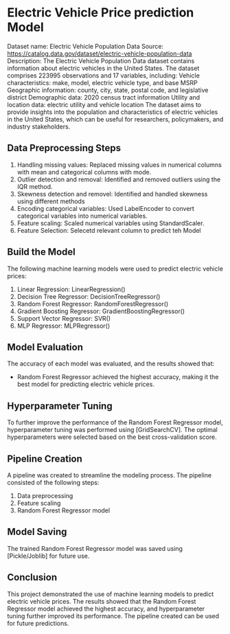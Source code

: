 # Electric Vehicle Price prediction Model
Dataset name: Electric Vehicle Population Data
Source: https://catalog.data.gov/dataset/electric-vehicle-population-data
Description: The Electric Vehicle Population Data dataset contains information about electric vehicles in the United States. The dataset comprises 223995 observations and 17 variables, including:
Vehicle characteristics: make, model, electric vehicle type, and base MSRP
Geographic information: county, city, state, postal code, and legislative district
Demographic data: 2020 census tract information
Utility and location data: electric utility and vehicle location
The dataset aims to provide insights into the population and characteristics of electric vehicles in the United States, which can be useful for researchers, policymakers, and industry stakeholders.

## Data Preprocessing Steps
1. Handling missing values: Replaced missing values in numerical columns with mean and categorical columns with mode.
2. Outlier detection and removal: Identified and removed outliers using the IQR method.
3. Skewness detection and removel: Identified and handled skewness using different methods
4. Encoding categorical variables: Used LabelEncoder to convert categorical variables into numerical variables.
5. Feature scaling: Scaled numerical variables using StandardScaler.
6. Feature Selection: Selecetd relevant column to predict teh Model

## Build the Model
The following machine learning models were used to predict electric vehicle prices:
1. Linear Regression: LinearRegression()
2. Decision Tree Regressor: DecisionTreeRegressor()
3. Random Forest Regressor: RandomForestRegressor()
4. Gradient Boosting Regressor: GradientBoostingRegressor()
5. Support Vector Regressor: SVR()
6. MLP Regressor: MLPRegressor()

## Model Evaluation
The accuracy of each model was evaluated, and the results showed that:
* Random Forest Regressor achieved the highest accuracy, making it the best model for predicting electric vehicle prices.

## Hyperparameter Tuning
To further improve the performance of the Random Forest Regressor model, hyperparameter tuning was performed using [GridSearchCV]. The optimal hyperparameters were selected based on the best cross-validation score.

## Pipeline Creation
A pipeline was created to streamline the modeling process. The pipeline consisted of the following steps:
1. Data preprocessing
2. Feature scaling
3. Random Forest Regressor model

## Model Saving
The trained Random Forest Regressor model was saved using [Pickle/Joblib] for future use.

## Conclusion
This project demonstrated the use of machine learning models to predict electric vehicle prices. The results showed that the Random Forest Regressor model achieved the highest accuracy, and hyperparameter tuning further improved its performance. The pipeline created can be used for future predictions.
